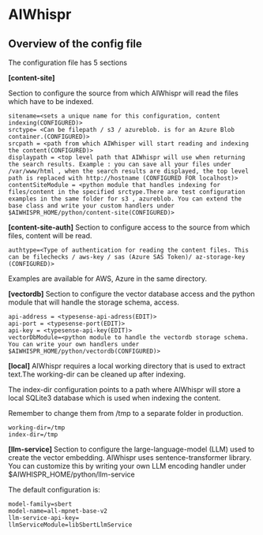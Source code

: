 
# AIWhispr

## Overview of the config file

The configuration file has 5 sections

**[content-site]**

Section to configure the source from which AIWhispr will read the files which have to be indexed. 
```
sitename=<sets a unique name for this configuration, content indexing(CONFIGURED)>
srctype= <Can be filepath / s3 / azureblob. is for an Azure Blob container.(CONFIGURED)>
srcpath = <path from which AIWhisper will start reading and indexing the content(CONFIGURED)>
displaypath = <top level path that AIWhispr will use when returning the search results. Example : you can save all your files under /var/www/html , when the search results are displayed, the top level path is replaced with http://hostname (CONFIGURED FOR localhost)>
contentSiteModule = <python module that handles indexing for files/content in the specified srctype.There are test configuration examples in the same folder for s3 , azureblob. You can extend the base class and write your custom handlers under $AIWHISPR_HOME/python/content-site(CONFIGURED)>
```

**[content-site-auth]**
Section to configure access to the source from which files, content will be read.

```
authtype=<Type of authentication for reading the content files. This can be filechecks / aws-key / sas (Azure SAS Token)/ az-storage-key (CONFIGURED)>
```

Examples are available for AWS, Azure in the same directory.

**[vectordb]**
Section to configure the vector database access and the python module that will handle the storage schema, access.

```
api-address = <typesense-api-adress(EDIT)>
api-port = <typesense-port(EDIT)>
api-key = <typesense-api-key(EDIT)>
vectorDbModule=<python module to handle the vectordb storage schema. You can write your own handlers under $AIWHISPR_HOME/python/vectordb(CONFIGURED)>
```

**[local]**
AIWhispr requires a local working directory that is used to extract text.The working-dir can be cleaned up after indexing.

The index-dir configuration points to a path where AIWhispr will store a local SQLite3 database which is used when indexing the content. 

Remember to change them from /tmp to a separate folder in production.

```
working-dir=/tmp
index-dir=/tmp
```

**[llm-service]**
Section to configure the large-language-model (LLM) used to create the vector embedding. AIWhispr uses sentence-transformer library.
You can customize this by writing your own LLM encoding handler under $AIWHISPR_HOME/python/llm-service

The default configuration is:

```
model-family=sbert
model-name=all-mpnet-base-v2
llm-service-api-key=
llmServiceModule=libSbertLlmService
```
